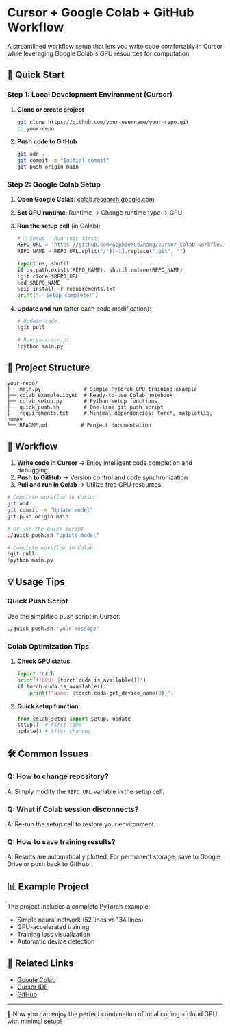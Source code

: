 # Cursor + Google Colab + GitHub Workflow

A streamlined workflow setup that lets you write code comfortably in Cursor while leveraging Google Colab's GPU resources for computation.

## 🚀 Quick Start

### Step 1: Local Development Environment (Cursor)

1. **Clone or create project**
   ```bash
   git clone https://github.com/your-username/your-repo.git
   cd your-repo
   ```

2. **Push code to GitHub**
   ```bash
   git add .
   git commit -m "Initial commit"
   git push origin main
   ```

### Step 2: Google Colab Setup

1. **Open Google Colab**: [colab.research.google.com](https://colab.research.google.com)

2. **Set GPU runtime**: Runtime → Change runtime type → GPU

3. **Run the setup cell** (in Colab):
   ```python
   # 🔧 Setup - Run this first!
   REPO_URL = "https://github.com/SophieXueZhang/cursor-colab-workflow-en.git"
   REPO_NAME = REPO_URL.split("/")[-1].replace(".git", "")
   
   import os, shutil
   if os.path.exists(REPO_NAME): shutil.rmtree(REPO_NAME)
   !git clone $REPO_URL
   %cd $REPO_NAME
   %pip install -r requirements.txt
   print("✅ Setup complete!")
   ```

4. **Update and run** (after each code modification):
   ```python
   # Update code
   !git pull
   
   # Run your script
   !python main.py
   ```

## 📁 Project Structure

```
your-repo/
├── main.py              # Simple PyTorch GPU training example
├── colab_example.ipynb  # Ready-to-use Colab notebook
├── colab_setup.py       # Python setup functions
├── quick_push.sh        # One-line git push script
├── requirements.txt     # Minimal dependencies: torch, matplotlib, numpy
└── README.md           # Project documentation
```

## 🔧 Workflow

1. **Write code in Cursor** → Enjoy intelligent code completion and debugging
2. **Push to GitHub** → Version control and code synchronization
3. **Pull and run in Colab** → Utilize free GPU resources

```bash
# Complete workflow in Cursor
git add .
git commit -m "Update model"
git push origin main

# Or use the quick script
./quick_push.sh "Update model"
```

```python
# Complete workflow in Colab
!git pull
!python main.py
```

## 💡 Usage Tips

### Quick Push Script

Use the simplified push script in Cursor:
```bash
./quick_push.sh "your message"
```

### Colab Optimization Tips

1. **Check GPU status**:
   ```python
   import torch
   print(f"GPU: {torch.cuda.is_available()}")
   if torch.cuda.is_available():
       print(f"Name: {torch.cuda.get_device_name(0)}")
   ```

2. **Quick setup function**:
   ```python
   from colab_setup import setup, update
   setup()  # First time
   update() # After changes
   ```

## 🛠️ Common Issues

### Q: How to change repository?
A: Simply modify the `REPO_URL` variable in the setup cell.

### Q: What if Colab session disconnects?
A: Re-run the setup cell to restore your environment.

### Q: How to save training results?
A: Results are automatically plotted. For permanent storage, save to Google Drive or push back to GitHub.

## 📊 Example Project

The project includes a complete PyTorch example:
- Simple neural network (52 lines vs 134 lines)
- GPU-accelerated training
- Training loss visualization
- Automatic device detection

## 🔗 Related Links

- [Google Colab](https://colab.research.google.com)
- [Cursor IDE](https://cursor.sh)
- [GitHub](https://github.com)

---

🎉 Now you can enjoy the perfect combination of local coding + cloud GPU with minimal setup! 